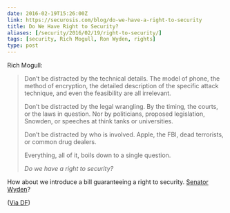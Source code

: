 ```yaml
--- 
date: 2016-02-19T15:26:00Z
link: https://securosis.com/blog/do-we-have-a-right-to-security
title: Do We Have Right to Security?
aliases: [/security/2016/02/19/right-to-security/]
tags: [security, Rich Mogull, Ron Wyden, rights]
type: post
---
```


Rich Mogull:

> Don’t be distracted by the technical details. The model of phone, the method
> of encryption, the detailed description of the specific attack technique,
> and even the feasibility are all irrelevant.
> 
> Don’t be distracted by the legal wrangling. By the timing, the courts, or
> the laws in question. Nor by politicians, proposed legislation, Snowden, or
> speeches at think tanks or universities.
> 
> Don’t be distracted by who is involved. Apple, the FBI, dead terrorists, or
> common drug dealers.
> 
> Everything, all of it, boils down to a single question.
> 
> *Do we have a right to security?*

How about we introduce a bill guaranteeing a right to security. [Senator Wyden](https://twitter.com/theory/status/700823603122540544)?

([Via DF](http://daringfireball.net/linked/2016/02/19/right-to-security))
